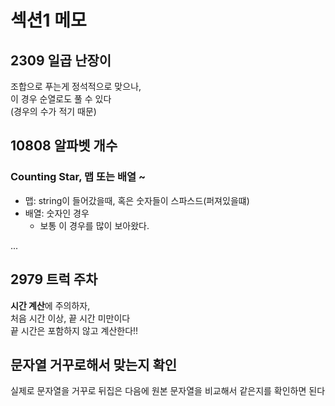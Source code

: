 # 섹션1 메모

## 2309 일곱 난장이

조합으로 푸는게 정석적으로 맞으나,  
이 경우 순열로도 풀 수 있다  
(경우의 수가 적기 때문)

## 10808 알파벳 개수

### Counting Star, 맵 또는 배열 ~

- 맵: string이 들어갔을때, 혹은 숫자들이 스파스드(퍼져있을떄)
- 배열: 숫자인 경우
  - 보통 이 경우를 많이 보아왔다.

...

## 2979 트럭 주차

**시간 계산**에 주의하자,  
처음 시간 이상, 끝 시간 미만이다  
끝 시간은 포함하지 않고 계산한다!!


## 문자열 거꾸로해서 맞는지 확인

실제로 문자열을 거꾸로 뒤집은 다음에 원본 문자열을 비교해서 같은지를 확인하면 된다